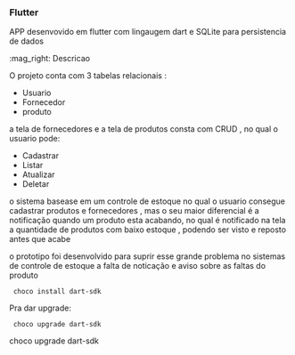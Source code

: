 ### Flutter
<p>APP desenvovido em flutter com lingaugem dart e SQLite para persistencia de dados</p>
:mag_right: Descricao

O projeto conta com 3 tabelas relacionais :
- Usuario 
- Fornecedor
- produto

a tela de fornecedores e a tela de produtos consta com CRUD , no qual o usuario pode:
- Cadastrar
- Listar
- Atualizar
- Deletar

o sistema basease em um controle de estoque no qual o usuario consegue cadastrar produtos e fornecedores
, mas o seu maior diferencial é a notificação quando um produto esta acabando, no qual é notificado na tela a quantidade
de produtos com baixo estoque , podendo ser visto e reposto antes que acabe

o prototipo foi desenvolvido para suprir esse grande problema no sistemas de controle de estoque a falta de noticação e aviso 
sobre as faltas do produto

```
 choco install dart-sdk
```

Pra dar upgrade:
```
 choco upgrade dart-sdk
```
choco upgrade dart-sdk
 
